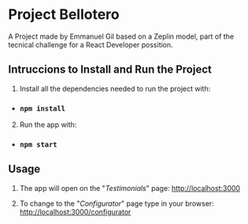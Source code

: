 # Project Bellotero

A Project made by Emmanuel Gil based on a Zeplin model, part of the tecnical challenge for a React Developer possition.

## Intruccions to Install and Run the Project

1. Install all the dependencies needed to run the project with:
 
- ### `npm install`

2. Run the app with:

- ### `npm start`

## Usage

1. The app will open on the "*Testimonials*" page: [http://localhost:3000](http://localhost:3000)

2. To change to the "*Configurator*" page type in your browser: [http://localhost:3000/configurator](http://localhost:3000/configurator)


